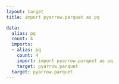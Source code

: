 ```yaml
---
layout: target
title: import pyarrow.parquet as pq

data:
  alias: pq
  count: 4
  imports:
  - alias: pq
    count: 4
    import: import pyarrow.parquet as pq
    target: pyarrow.parquet
  target: pyarrow.parquet
---
```

